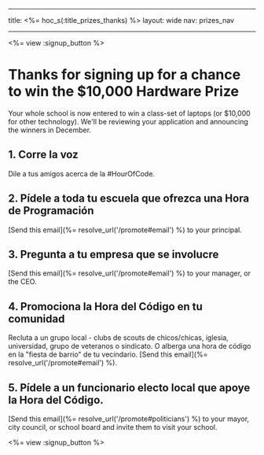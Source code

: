 * * *

title: <%= hoc_s(:title_prizes_thanks) %> layout: wide nav: prizes_nav

* * *

<%= view :signup_button %>

# Thanks for signing up for a chance to win the $10,000 Hardware Prize

Your whole school is now entered to win a class-set of laptops (or $10,000 for other technology). We'll be reviewing your application and announcing the winners in December.

## 1. Corre la voz

Dile a tus amigos acerca de la #HourOfCode.

## 2. Pídele a toda tu escuela que ofrezca una Hora de Programación

[Send this email](%= resolve_url('/promote#email') %) to your principal.

## 3. Pregunta a tu empresa que se involucre

[Send this email](%= resolve_url('/promote#email') %) to your manager, or the CEO.

## 4. Promociona la Hora del Código en tu comunidad

Recluta a un grupo local - clubs de scouts de chicos/chicas, iglesia, universidad, grupo de veteranos o sindicato. O alberga una hora de código en la "fiesta de barrio" de tu vecindario. [Send this email](%= resolve_url('/promote#email') %).

## 5. Pídele a un funcionario electo local que apoye la Hora del Código.

[Send this email](%= resolve_url('/promote#politicians') %) to your mayor, city council, or school board and invite them to visit your school.

<%= view :signup_button %>